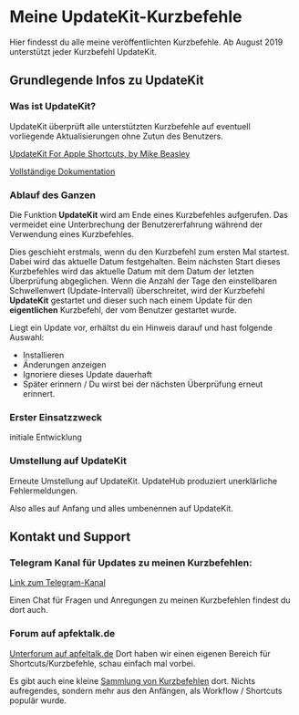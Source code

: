 # Meine UpdateKit-Kurzbefehle

Hier findesst du alle meine veröffentlichten Kurzbefehle. Ab August 2019 unterstützt jeder Kurzbefehl UpdateKit.

## Grundlegende Infos zu UpdateKit

### Was ist UpdateKit?

UpdateKit überprüft alle unterstützten Kurzbefehle auf eventuell vorliegende Aktualisierungen ohne Zutun des Benutzers.

[UpdateKit For Apple Shortcuts, by Mike Beasley](https://www.mikebeas.com/updatekit/)

[Vollständige Dokumentation](https://www.mikebeas.com/updatekit/docs/)

### Ablauf des Ganzen

Die Funktion **UpdateKit** wird am Ende eines Kurzbefehles aufgerufen. Das vermeidet eine Unterbrechung der Benutzererfahrung während der Verwendung eines Kurzbefehles.

Dies geschieht erstmals, wenn du den Kurzbefehl zum ersten Mal startest. Dabei wird das aktuelle Datum festgehalten. Beim nächsten Start dieses Kurzbefehles wird das aktuelle Datum mit dem Datum der letzten Überprüfung abgeglichen. Wenn die Anzahl der Tage den einstellbaren Schwellenwert (Update-Intervall) überschreitet, wird der Kurzbefehl **UpdateKit** gestartet und dieser such nach einem Update für den **eigentlichen** Kurzbefehl, der vom Benutzer gestartet wurde.

Liegt ein Update vor, erhältst du ein Hinweis darauf und hast folgende Auswahl:

+ Installieren
+ Änderungen anzeigen
+ Ignoriere dieses Update dauerhaft
+ Später erinnern / Du wirst bei der nächsten Überprüfung erneut erinnert.



###  Erster Einsatzzweck

initiale Entwicklung

### Umstellung auf UpdateKit

Erneute Umstellung auf UpdateKit. UpdateHub produziert unerklärliche Fehlermeldungen.

Also alles auf Anfang und alles umbenennen auf UpdateKit.

## Kontakt und Support

### Telegram Kanal für Updates zu meinen Kurzbefehlen:

[Link zum Telegram-Kanal](https://t.me/SC_Updates_Gwadro)

Einen Chat für Fragen und Anregungen zu meinen Kurzbefehlen findest du dort auch.

### Forum auf apfektalk.de

[Unterforum auf apfeltalk.de](https://www.apfeltalk.de/community/threads/apple-kurzbefehle-hilfe-anleitungen-kfka.533890/) Dort haben wir einen eigenen Bereich für Shortcuts/Kurzbefehle, schau einfach mal vorbei.

Es gibt auch eine kleine [Sammlung von Kurzbefehlen](https://www.apfeltalk.de/community/threads/sammlung-nuetzlicher-kurzbefehle.534621/) dort. Nichts aufregendes, sondern mehr aus den Anfängen, als Workflow / Shortcuts populär wurde.
